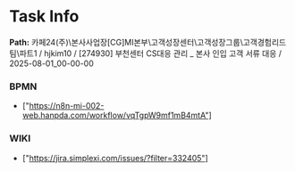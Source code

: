 # Task Info

**Path:** 카페24(주)\본사사업장\[CG]MI본부\고객성장센터\고객성장그룹\고객경험리드팀\파트1 / hjkim10 / [274930] 부천센터 CS대응 관리 _ 본사 인입 고객 서류 대응 / 2025-08-01_00-00-00

### BPMN
- ["https://n8n-mi-002-web.hanpda.com/workflow/vqTgpW9mf1mB4mtA"]

### WIKI
- ["https://jira.simplexi.com/issues/?filter=332405"]

